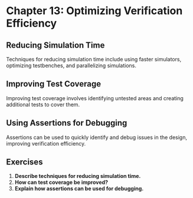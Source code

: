 # Chapter 13: Optimizing Verification Efficiency

## Reducing Simulation Time
Techniques for reducing simulation time include using faster simulators, optimizing testbenches, and parallelizing simulations.

## Improving Test Coverage
Improving test coverage involves identifying untested areas and creating additional tests to cover them.

## Using Assertions for Debugging
Assertions can be used to quickly identify and debug issues in the design, improving verification efficiency.

## Exercises
1. **Describe techniques for reducing simulation time.**
2. **How can test coverage be improved?**
3. **Explain how assertions can be used for debugging.**
